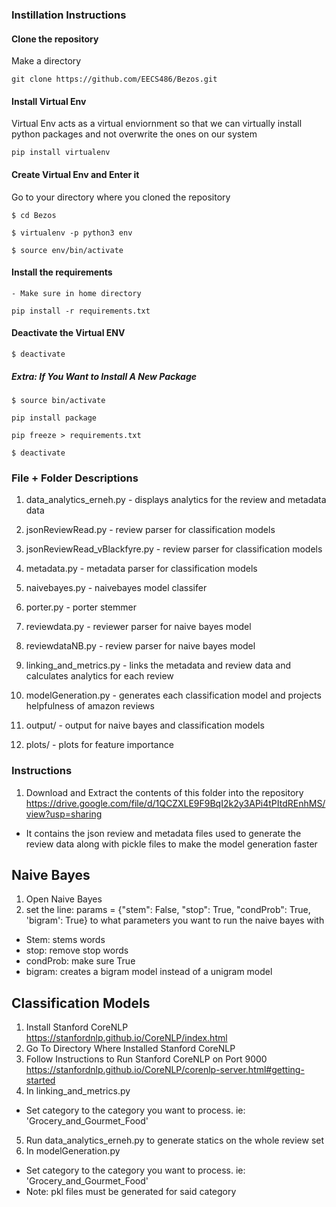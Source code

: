 ### Instillation Instructions

#### Clone the repository 
Make a directory 

`git clone https://github.com/EECS486/Bezos.git`

#### Install Virtual Env 
Virtual Env acts as a virtual enviornment so that we can virtually install python packages and not overwrite the ones 
on our system 

`pip install virtualenv`

#### Create Virtual Env and Enter it 
Go to your directory where you cloned the repository 

`$ cd Bezos`

`$ virtualenv -p python3 env`

`$ source env/bin/activate`

#### Install the requirements
    - Make sure in home directory 

`pip install -r requirements.txt`

#### Deactivate the Virtual ENV
`$ deactivate`

##### Extra: If You Want to Install A New Package
`$ source bin/activate`

`pip install package`

`pip freeze > requirements.txt`

`$ deactivate`

### File + Folder Descriptions

1. data_analytics_erneh.py - displays analytics for the review and metadata data 
2. jsonReviewRead.py - review parser for classification models
3. jsonReviewRead_vBlackfyre.py - review parser for classification models 
4. metadata.py - metadata parser for classification models
5. naivebayes.py - naivebayes model classifer 
6. porter.py - porter stemmer 
7. reviewdata.py - reviewer parser for naive bayes model
8. reviewdataNB.py - review parser for naive bayes model 
9. linking_and_metrics.py - links the metadata and review data and calculates analytics for each review
10. modelGeneration.py - generates each classification model and projects helpfulness of amazon reviews 

11. output/ - output for naive bayes and classification models
12. plots/ - plots for feature importance 

### Instructions 

1. Download and Extract the contents of this folder into the repository
https://drive.google.com/file/d/1QCZXLE9F9BqI2k2y3APi4tPItdREnhMS/view?usp=sharing
- It contains the json review and metadata files used to generate the review data along with pickle files to make the model generation faster

## Naive Bayes 
1. Open Naive Bayes
2. set the line: params = {"stem": False, "stop": True, "condProb": True, 'bigram': True} to what parameters you want to run the naive bayes with 
- Stem: stems words
- stop: remove stop words
- condProb: make sure True
- bigram: creates a bigram model instead of a unigram model

## Classification Models 
1. Install Stanford CoreNLP https://stanfordnlp.github.io/CoreNLP/index.html
2. Go To Directory Where Installed Stanford CoreNLP
3. Follow Instructions to Run Stanford CoreNLP on Port 9000
https://stanfordnlp.github.io/CoreNLP/corenlp-server.html#getting-started
4. In linking_and_metrics.py 
- Set category to the category you want to process. ie: 'Grocery_and_Gourmet_Food'
5. Run data_analytics_erneh.py to generate statics on the whole review set 
6. In modelGeneration.py
- Set category to the category you want to process. ie: 'Grocery_and_Gourmet_Food'
- Note: pkl files must be generated for said category 




